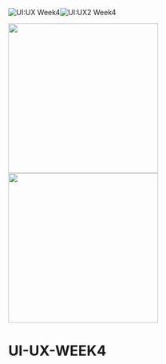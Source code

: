 ![UI:UX Week4](https://user-images.githubusercontent.com/86411135/127387723-a258cd30-3af4-4435-ad90-a1fdfeccbb63.png)![UI:UX2 Week4](https://user-images.githubusercontent.com/86411135/127387996-21377862-e021-4c67-98bf-72408c539992.png)

<img src = https://user-images.githubusercontent.com/86411135/127387723-a258cd30-3af4-4435-ad90-a1fdfeccbb63.png width = 300/>
<img src = https://user-images.githubusercontent.com/86411135/127387996-21377862-e021-4c67-98bf-72408c539992.png width = 300/>

# UI-UX-WEEK4
